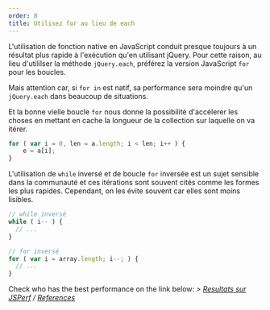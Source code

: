 ```yaml
---
order: 8
title: Utilisez for au lieu de each
---
```


L'utilisation de fonction native en JavaScript conduit presque toujours à un résultat plus rapide à l'exécution qu'en utilisant jQuery. Pour cette raison, au lieu d'utililser la méthode `jQuery.each`, préférez la version JavaScript `for` pour les boucles.

Mais attention car, si `for in` est natif, sa performance sera moindre qu'un `jQuery.each` dans beaucoup de situations.

Et la bonne vielle boucle `for` nous donne la possibilité d'accélerer les choses en mettant en cache la longueur de la collection sur laquelle on va itérer.

```js
for ( var i = 0, len = a.length; i < len; i++ ) {
	e = a[i];
}
```

L'utilisation de `while` inversé et de boucle `for` inversée est un sujet sensible dans la communauté et ces itérations sont souvent cités comme les formes les plus rapides. Cependant, on les évite souvent car elles sont moins lisibles.

```js
// while inversé
while ( i-- ) {
  // ...
}

// for inversé
for ( var i = array.length; i--; ) {
  // ...
}
```

Check who has the best performance on the link below:
*> [Resultats sur JSPerf](http://jsperf.com/browser-diet-jquery-each-vs-for-loop) / [References](https://github.com/zenorocha/browser-diet/wiki/References#use-for-instead-of-each)*
